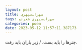 ```yaml
---
layout: post
title: سهراب‌سپهری
tags: سهراب‌سپهری شعر‌نو
categories: poem
date: 2023-05-12 11:57:11.387173
---
```


چترها را باید بست. / زیر باران باید رفت.